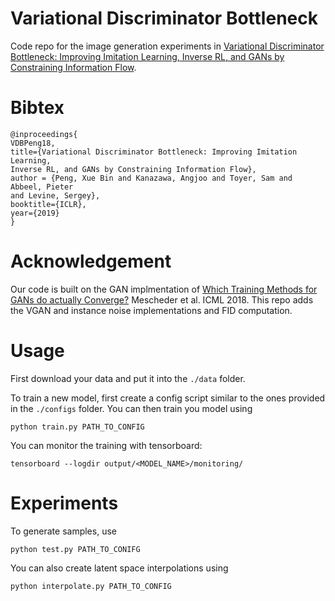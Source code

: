 # Variational Discriminator Bottleneck
Code repo for the image generation experiments in [Variational Discriminator Bottleneck: Improving Imitation Learning, Inverse RL, and GANs by Constraining Information Flow](https://xbpeng.github.io/projects/VDB/index.html).

# Bibtex
```
@inproceedings{
VDBPeng18,
title={Variational Discriminator Bottleneck: Improving Imitation Learning,
Inverse RL, and GANs by Constraining Information Flow},
author = {Peng, Xue Bin and Kanazawa, Angjoo and Toyer, Sam and Abbeel, Pieter
and Levine, Sergey},
booktitle={ICLR},
year={2019}
}
```


# Acknowledgement
Our code is built on the GAN implmentation of
[Which Training Methods for GANs do actually Converge?](https://avg.is.tuebingen.mpg.de/publications/meschedericml2018)
Mescheder et al. ICML 2018.
This repo adds the VGAN and instance noise implementations and FID computation.


# Usage
First download your data and put it into the `./data` folder.

To train a new model, first create a config script similar to the ones provided in the `./configs` folder.  You can then train you model using
```
python train.py PATH_TO_CONFIG
```

You can monitor the training with tensorboard:
```
tensorboard --logdir output/<MODEL_NAME>/monitoring/
```

# Experiments

To generate samples, use
```
python test.py PATH_TO_CONIFG
```

You can also create latent space interpolations using
```
python interpolate.py PATH_TO_CONFIG
```



